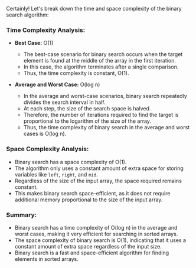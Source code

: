 ﻿Certainly! Let's break down the time and space complexity of the binary search algorithm:

### Time Complexity Analysis:

- **Best Case:** O(1)
  - The best-case scenario for binary search occurs when the target element is found at the middle of the array in the first iteration.
  - In this case, the algorithm terminates after a single comparison.
  - Thus, the time complexity is constant, O(1).

- **Average and Worst Case:** O(log n)
  - In the average and worst-case scenarios, binary search repeatedly divides the search interval in half.
  - At each step, the size of the search space is halved.
  - Therefore, the number of iterations required to find the target is proportional to the logarithm of the size of the array.
  - Thus, the time complexity of binary search in the average and worst cases is O(log n).

### Space Complexity Analysis:

- Binary search has a space complexity of O(1).
- The algorithm only uses a constant amount of extra space for storing variables like `left`, `right`, and `mid`.
- Regardless of the size of the input array, the space required remains constant.
- This makes binary search space-efficient, as it does not require additional memory proportional to the size of the input array.

### Summary:

- Binary search has a time complexity of O(log n) in the average and worst cases, making it very efficient for searching in sorted arrays.
- The space complexity of binary search is O(1), indicating that it uses a constant amount of extra space regardless of the input size.
- Binary search is a fast and space-efficient algorithm for finding elements in sorted arrays.